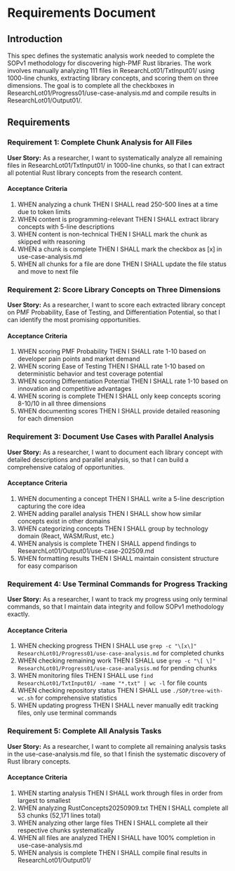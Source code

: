 # Requirements Document

## Introduction

This spec defines the systematic analysis work needed to complete the SOPv1 methodology for discovering high-PMF Rust libraries. The work involves manually analyzing 111 files in ResearchLot01/TxtInput01/ using 1000-line chunks, extracting library concepts, and scoring them on three dimensions. The goal is to complete all the checkboxes in ResearchLot01/Progress01/use-case-analysis.md and compile results in ResearchLot01/Output01/.

## Requirements

### Requirement 1: Complete Chunk Analysis for All Files

**User Story:** As a researcher, I want to systematically analyze all remaining files in ResearchLot01/TxtInput01/ in 1000-line chunks, so that I can extract all potential Rust library concepts from the research content.

#### Acceptance Criteria

1. WHEN analyzing a chunk THEN I SHALL read 250-500 lines at a time due to token limits
2. WHEN content is programming-relevant THEN I SHALL extract library concepts with 5-line descriptions
3. WHEN content is non-technical THEN I SHALL mark the chunk as skipped with reasoning
4. WHEN a chunk is complete THEN I SHALL mark the checkbox as [x] in use-case-analysis.md
5. WHEN all chunks for a file are done THEN I SHALL update the file status and move to next file

### Requirement 2: Score Library Concepts on Three Dimensions

**User Story:** As a researcher, I want to score each extracted library concept on PMF Probability, Ease of Testing, and Differentiation Potential, so that I can identify the most promising opportunities.

#### Acceptance Criteria

1. WHEN scoring PMF Probability THEN I SHALL rate 1-10 based on developer pain points and market demand
2. WHEN scoring Ease of Testing THEN I SHALL rate 1-10 based on deterministic behavior and test coverage potential  
3. WHEN scoring Differentiation Potential THEN I SHALL rate 1-10 based on innovation and competitive advantages
4. WHEN scoring is complete THEN I SHALL only keep concepts scoring 8-10/10 in all three dimensions
5. WHEN documenting scores THEN I SHALL provide detailed reasoning for each dimension

### Requirement 3: Document Use Cases with Parallel Analysis

**User Story:** As a researcher, I want to document each library concept with detailed descriptions and parallel analysis, so that I can build a comprehensive catalog of opportunities.

#### Acceptance Criteria

1. WHEN documenting a concept THEN I SHALL write a 5-line description capturing the core idea
2. WHEN adding parallel analysis THEN I SHALL show how similar concepts exist in other domains
3. WHEN categorizing concepts THEN I SHALL group by technology domain (React, WASM/Rust, etc.)
4. WHEN analysis is complete THEN I SHALL append findings to ResearchLot01/Output01/use-case-202509.md
5. WHEN formatting results THEN I SHALL maintain consistent structure for easy comparison

### Requirement 4: Use Terminal Commands for Progress Tracking

**User Story:** As a researcher, I want to track my progress using only terminal commands, so that I maintain data integrity and follow SOPv1 methodology exactly.

#### Acceptance Criteria

1. WHEN checking progress THEN I SHALL use `grep -c "\[x\]" ResearchLot01/Progress01/use-case-analysis.md` for completed chunks
2. WHEN checking remaining work THEN I SHALL use `grep -c "\[ \]" ResearchLot01/Progress01/use-case-analysis.md` for pending chunks  
3. WHEN monitoring files THEN I SHALL use `find ResearchLot01/TxtInput01/ -name "*.txt" | wc -l` for file counts
4. WHEN checking repository status THEN I SHALL use `./SOP/tree-with-wc.sh` for comprehensive statistics
5. WHEN updating progress THEN I SHALL never manually edit tracking files, only use terminal commands

### Requirement 5: Complete All Analysis Tasks

**User Story:** As a researcher, I want to complete all remaining analysis tasks in the use-case-analysis.md file, so that I finish the systematic discovery of Rust library concepts.

#### Acceptance Criteria

1. WHEN starting analysis THEN I SHALL work through files in order from largest to smallest
2. WHEN analyzing RustConcepts20250909.txt THEN I SHALL complete all 53 chunks (52,171 lines total)
3. WHEN analyzing other large files THEN I SHALL complete all their respective chunks systematically  
4. WHEN all files are analyzed THEN I SHALL have 100% completion in use-case-analysis.md
5. WHEN analysis is complete THEN I SHALL compile final results in ResearchLot01/Output01/